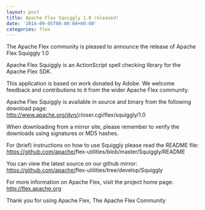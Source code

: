 ```yaml
---
layout: post
title: Apache Flex Squiggly 1.0 released!
date: '2014-09-05T00:00:00+00:00'
categories: flex
---
```

The Apache Flex community is pleased to announce the release of Apache Flex Squiggly 1.0

Apache Flex Squiggly is an ActionScript spell checking library for the Apache Flex SDK.

This application is based on work donated by Adobe. We welcome feedback and contributions to it from the wider Apache Flex community.

Apache Flex Squiggly is available in source and binary from the following download page:<br>
<a href="http://www.apache.org/dyn/closer.cgi/flex/squiggly/1.0" target="_blank">http://www.apache.org/dyn/<wbr>closer.cgi/flex/squiggly/1.0</a>

When downloading from a mirror site, please remember to verify the downloads using signatures or MD5 hashes.

For (brief) instructions on how to use Squiggly please read the README file:<br>
<a href="https://github.com/apache/flex-utilities/blob/master/Squiggly/README" target="_blank">https://github.com/apache/<wbr>flex-utilities/blob/master/<wbr>Squiggly/README</a>

You can view the latest source on our github mirror:
<a href="https://github.com/apache/flex-utilities/tree/develop/Squiggly" target="_blank">https://github.com/apache/<wbr>flex-utilities/tree/develop/<wbr>Squiggly</a>

For more information on Apache Flex, visit the project home page:
<a href="http://flex.apache.org" target="_blank">http://flex.apache.org</a>

Thank you for using Apache Flex,
The Apache Flex Community
